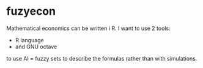 # fuzyecon
Mathematical economics can be written i R. I want to use 2 tools:

* R language
* and GNU octave

to use AI = fuzzy sets to describe the formulas rather than with simulations.
